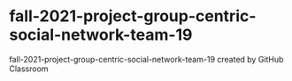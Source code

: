 # fall-2021-project-group-centric-social-network-team-19
fall-2021-project-group-centric-social-network-team-19 created by GitHub Classroom
